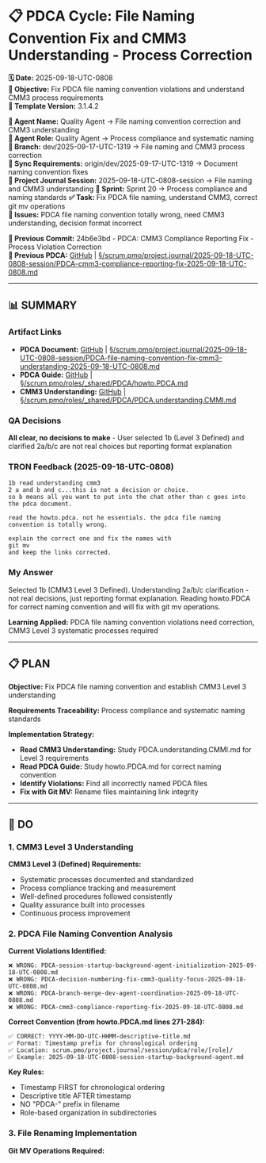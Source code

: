 # 📋 **PDCA Cycle: File Naming Convention Fix and CMM3 Understanding - Process Correction**

**🗓️ Date:** 2025-09-18-UTC-0808  
**🎯 Objective:** Fix PDCA file naming convention violations and understand CMM3 process requirements  
**🎯 Template Version:** 3.1.4.2  

**👤 Agent Name:** Quality Agent → File naming convention correction and CMM3 understanding  
**👤 Agent Role:** Quality Agent → Process compliance and systematic naming  
**👤 Branch:** dev/2025-09-17-UTC-1319 → File naming and CMM3 process correction  
**🔄 Sync Requirements:** origin/dev/2025-09-17-UTC-1319 → Document naming convention fixes  
**🎯 Project Journal Session:** 2025-09-18-UTC-0808-session → File naming and CMM3 understanding
**🎯 Sprint:** Sprint 20 → Process compliance and naming standards
**✅ Task:** Fix PDCA file naming, understand CMM3, correct git mv operations  
**🚨 Issues:** PDCA file naming convention totally wrong, need CMM3 understanding, decision format incorrect  

**📎 Previous Commit:** 24b6e3bd - PDCA: CMM3 Compliance Reporting Fix - Process Violation Correction  
**🔗 Previous PDCA:** [GitHub](https://github.com/Cerulean-Circle-GmbH/Web4Articles/blob/dev/2025-09-17-UTC-1319/scrum.pmo/project.journal/2025-09-18-UTC-0808-session/PDCA-cmm3-compliance-reporting-fix-2025-09-18-UTC-0808.md) | [§/scrum.pmo/project.journal/2025-09-18-UTC-0808-session/PDCA-cmm3-compliance-reporting-fix-2025-09-18-UTC-0808.md](./PDCA-cmm3-compliance-reporting-fix-2025-09-18-UTC-0808.md)

---

## **📊 SUMMARY**

### **Artifact Links**
- **PDCA Document:** [GitHub](https://github.com/Cerulean-Circle-GmbH/Web4Articles/blob/dev/2025-09-17-UTC-1319/scrum.pmo/project.journal/2025-09-18-UTC-0808-session/PDCA-file-naming-convention-fix-cmm3-understanding-2025-09-18-UTC-0808.md) | [§/scrum.pmo/project.journal/2025-09-18-UTC-0808-session/PDCA-file-naming-convention-fix-cmm3-understanding-2025-09-18-UTC-0808.md](./PDCA-file-naming-convention-fix-cmm3-understanding-2025-09-18-UTC-0808.md)
- **PDCA Guide:** [GitHub](https://github.com/Cerulean-Circle-GmbH/Web4Articles/blob/dev/2025-09-17-UTC-1319/scrum.pmo/roles/_shared/PDCA/howto.PDCA.md) | [§/scrum.pmo/roles/_shared/PDCA/howto.PDCA.md](../../roles/_shared/PDCA/howto.PDCA.md)
- **CMM3 Understanding:** [GitHub](https://github.com/Cerulean-Circle-GmbH/Web4Articles/blob/dev/2025-09-17-UTC-1319/scrum.pmo/roles/_shared/PDCA/PDCA.understanding.CMMI.md) | [§/scrum.pmo/roles/_shared/PDCA/PDCA.understanding.CMMI.md](../../roles/_shared/PDCA/PDCA.understanding.CMMI.md)

### **QA Decisions**
**All clear, no decisions to make** - User selected 1b (Level 3 Defined) and clarified 2a/b/c are not real choices but reporting format explanation

### **TRON Feedback (2025-09-18-UTC-0808)**
```quote
1b read understanding cmm3 
2 a and b and c...this is not a decision or choice.
so b means all you want to put into the chat other than c goes into the pdca document.

read the howto.pdca. not he essentials. the pdca file naming convention is totally wrong.

explain the correct one and fix the names with 
git mv
and keep the links corrected.
```

### **My Answer**
Selected 1b (CMM3 Level 3 Defined). Understanding 2a/b/c clarification - not real decisions, just reporting format explanation. Reading howto.PDCA for correct naming convention and will fix with git mv operations.

**Learning Applied:** PDCA file naming convention violations need correction, CMM3 Level 3 systematic processes required

---

## **📋 PLAN**

**Objective:** Fix PDCA file naming convention and establish CMM3 Level 3 understanding

**Requirements Traceability:** Process compliance and systematic naming standards

**Implementation Strategy:**
- **Read CMM3 Understanding:** Study PDCA.understanding.CMMI.md for Level 3 requirements
- **Read PDCA Guide:** Study howto.PDCA.md for correct naming convention
- **Identify Violations:** Find all incorrectly named PDCA files
- **Fix with Git MV:** Rename files maintaining link integrity

---

## **🔧 DO**

### **1. CMM3 Level 3 Understanding**

**CMM3 Level 3 (Defined) Requirements:**
- Systematic processes documented and standardized
- Process compliance tracking and measurement
- Well-defined procedures followed consistently
- Quality assurance built into processes
- Continuous process improvement

### **2. PDCA File Naming Convention Analysis**

**Current Violations Identified:**
```
❌ WRONG: PDCA-session-startup-background-agent-initialization-2025-09-18-UTC-0808.md
❌ WRONG: PDCA-decision-numbering-fix-cmm3-quality-focus-2025-09-18-UTC-0808.md
❌ WRONG: PDCA-branch-merge-dev-agent-coordination-2025-09-18-UTC-0808.md
❌ WRONG: PDCA-cmm3-compliance-reporting-fix-2025-09-18-UTC-0808.md
```

**Correct Convention (from howto.PDCA.md lines 271-284):**
```
✅ CORRECT: YYYY-MM-DD-UTC-HHMM-descriptive-title.md
✅ Format: Timestamp prefix for chronological ordering
✅ Location: scrum.pmo/project.journal/session/pdca/role/[role]/
✅ Example: 2025-09-18-UTC-0808-session-startup-background-agent.md
```

**Key Rules:**
- Timestamp FIRST for chronological ordering
- Descriptive title AFTER timestamp
- NO "PDCA-" prefix in filename
- Role-based organization in subdirectories

### **3. File Renaming Implementation**

**Git MV Operations Required:**
